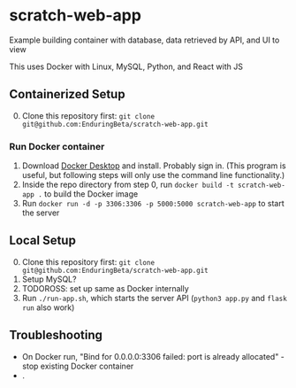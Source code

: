 # scratch-web-app

Example building container with database, data retrieved by API, and UI to view

This uses Docker with Linux, MySQL, Python, and React with JS

## Containerized Setup

0. Clone this repository first: `git clone git@github.com:EnduringBeta/scratch-web-app.git`

### Run Docker container

1. Download [Docker Desktop](https://www.docker.com/) and install. Probably sign in. (This program is useful, but following steps will only use the command line functionality.)
2. Inside the repo directory from step 0, run `docker build -t scratch-web-app .` to build the Docker image
3. Run `docker run -d -p 3306:3306 -p 5000:5000 scratch-web-app` to start the server

## Local Setup

0. Clone this repository first: `git clone git@github.com:EnduringBeta/scratch-web-app.git`
1. Setup MySQL?
2. TODOROSS: set up same as Docker internally
3. Run `./run-app.sh`, which starts the server API (`python3 app.py` and `flask run` also work)

## Troubleshooting

* On Docker run, "Bind for 0.0.0.0:3306 failed: port is already allocated" - stop existing Docker container
* .
